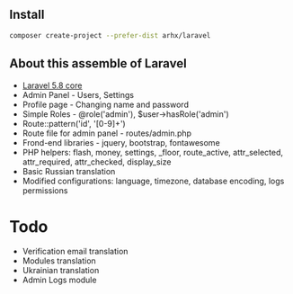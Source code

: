 ## Install
```bash
composer create-project --prefer-dist arhx/laravel
```


## About this assemble of Laravel

- [Laravel 5.8 core](https://laravel.com/docs/5.8)
- Admin Panel - Users, Settings
- Profile page - Changing name and password
- Simple Roles - @role('admin'), $user->hasRole('admin')
- Route::pattern('id', '[0-9]+')
- Route file for admin panel - routes/admin.php
- Frond-end libraries - jquery, bootstrap, fontawesome
- PHP helpers: flash, money, settings, _floor, route_active, attr_selected, attr_required, attr_checked, display_size
- Basic Russian translation
- Modified configurations: language, timezone, database encoding, logs permissions


# Todo
- Verification email translation
- Modules translation
- Ukrainian translation
- Admin Logs module



